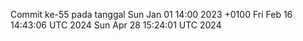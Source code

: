 Commit ke-55 pada tanggal Sun Jan 01 14:00 2023 +0100
Fri Feb 16 14:43:06 UTC 2024
Sun Apr 28 15:24:01 UTC 2024
